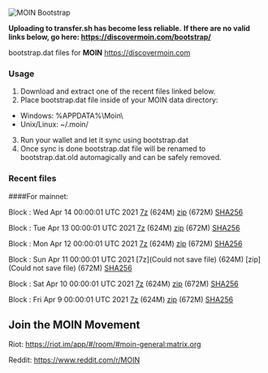 ![MOIN Bootstrap](https://i.imgur.com/KjM1jMp.jpg)

**Uploading to transfer.sh has become less reliable.**
**If there are no valid links below, go here: https://discovermoin.com/bootstrap/**

bootstrap.dat files for **MOIN** https://discovermoin.com

### Usage

1. Download and extract one of the recent files linked below.
2. Place bootstrap.dat file inside of your MOIN data directory:
 - Windows: %APPDATA%\Moin\
 - Unix/Linux: ~/.moin/
3. Run your wallet and let it sync using bootstrap.dat
4. Once sync is done bootstrap.dat file will be renamed to bootstrap.dat.old automagically and can be safely removed.


### Recent files

####For mainnet:

Block : Wed Apr 14 00:00:01 UTC 2021 [7z](https://transfer.sh/YYn10/bootstrap.dat.20210414.7z) (624M) [zip](https://transfer.sh/nq8xI/bootstrap.dat.20210414.zip) (672M) [SHA256](https://transfer.sh/KmbDF/sha256.txt)

Block : Tue Apr 13 00:00:01 UTC 2021 [7z](https://transfer.sh/11SCL2/bootstrap.dat.20210413.7z) (624M) [zip](https://transfer.sh/ZHddQ/bootstrap.dat.20210413.zip) (672M) [SHA256](https://transfer.sh/CcZXO/sha256.txt)

Block : Mon Apr 12 00:00:01 UTC 2021 [7z](https://transfer.sh/p24At/bootstrap.dat.20210412.7z) (624M) [zip](https://transfer.sh/ZBitx/bootstrap.dat.20210412.zip) (672M) [SHA256](https://transfer.sh/59XYi/sha256.txt)

Block : Sun Apr 11 00:00:01 UTC 2021 [7z](Could not save file) (624M) [zip](Could not save file) (672M) [SHA256](https://transfer.sh/Db7Os/sha256.txt)

Block : Sat Apr 10 00:00:01 UTC 2021 [7z](https://transfer.sh/sABeE/bootstrap.dat.20210410.7z) (624M) [zip](https://transfer.sh/16kXwA/bootstrap.dat.20210410.zip) (672M) [SHA256](https://transfer.sh/Zesnq/sha256.txt)

Block : Fri Apr  9 00:00:01 UTC 2021 [7z](https://transfer.sh/aovHE/bootstrap.dat.20210409.7z) (624M) [zip](https://transfer.sh/69cgd/bootstrap.dat.20210409.zip) (672M) [SHA256](https://transfer.sh/cagFG/sha256.txt)

## Join the MOIN Movement

Riot: https://riot.im/app/#/room/#moin-general:matrix.org

Reddit: https://www.reddit.com/r/MOIN
